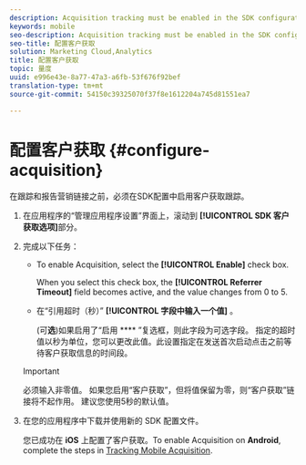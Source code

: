 ```yaml
---
description: Acquisition tracking must be enabled in the SDK configuration before you can track and report on Marketing Links.
keywords: mobile
seo-description: Acquisition tracking must be enabled in the SDK configuration before you can track and report on Marketing Links.
seo-title: 配置客户获取
solution: Marketing Cloud,Analytics
title: 配置客户获取
topic: 量度
uuid: e996e43e-8a77-47a3-a6fb-53f676f92bef
translation-type: tm+mt
source-git-commit: 54150c39325070f37f8e1612204a745d81551ea7

---
```



# 配置客户获取 {#configure-acquisition}

在跟踪和报告营销链接之前，必须在SDK配置中启用客户获取跟踪。

1. 在应用程序的“管理应用程序设置”界面上，滚动到 **[!UICONTROL SDK 客户获取选项]**&#x200B;部分。
1. 完成以下任务：

   * To enable Acquisition, select the **[!UICONTROL Enable]** check box.

      When you select this check box, the **[!UICONTROL Referrer Timeout]** field becomes active, and the value changes from 0 to 5.

   * 在“引用超时（秒）” **[!UICONTROL 字段中输入一个值]** 。

      (可&#x200B;**选**)如果启用了“启用 **** ”复选框，则此字段为可选字段。 指定的超时值以秒为单位，您可以更改此值。此设置指定在发送首次启动点击之前等待客户获取信息的时间段。
   >[!IMPORTANT]
   >必须输入非零值。 如果您启用“客户获取”，但将值保留为零，则“客户获取”链接将不起作用。 建议您使用5秒的默认值。

1. 在您的应用程序中下载并使用新的 SDK 配置文件。

   您已成功在 **iOS** 上配置了客户获取。To enable Acquisition on **Android**, complete the steps in [Tracking Mobile Acquisition](/help/android/acquisition-main/acquisition.md).
